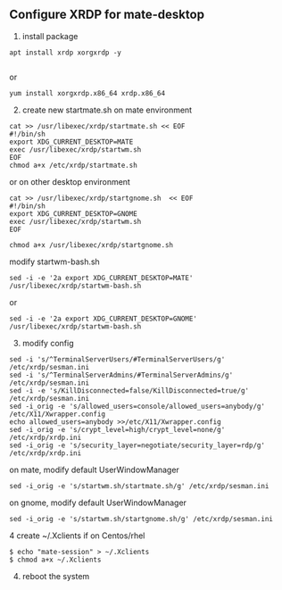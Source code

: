 ## Configure XRDP for mate-desktop 
1. install package 
```
apt install xrdp xorgxrdp -y
 
```
or 
```
yum install xorgxrdp.x86_64 xrdp.x86_64
 ```
2. create new startmate.sh on mate environment 
```
cat >> /usr/libexec/xrdp/startmate.sh << EOF
#!/bin/sh
export XDG_CURRENT_DESKTOP=MATE
exec /usr/libexec/xrdp/startwm.sh
EOF
chmod a+x /etc/xrdp/startmate.sh
```


or on other desktop environment
```
cat >> /usr/libexec/xrdp/startgnome.sh  << EOF
#!/bin/sh
export XDG_CURRENT_DESKTOP=GNOME
exec /usr/libexec/xrdp/startwm.sh
EOF

chmod a+x /usr/libexec/xrdp/startgnome.sh
```

modify startwm-bash.sh
```
sed -i -e '2a export XDG_CURRENT_DESKTOP=MATE' /usr/libexec/xrdp/startwm-bash.sh 
```
or
```
sed -i -e '2a export XDG_CURRENT_DESKTOP=GNOME' /usr/libexec/xrdp/startwm-bash.sh 
```
3. modify config 

```
sed -i 's/^TerminalServerUsers/#TerminalServerUsers/g' /etc/xrdp/sesman.ini
sed -i 's/^TerminalServerAdmins/#TerminalServerAdmins/g' /etc/xrdp/sesman.ini
sed -i -e 's/KillDisconnected=false/KillDisconnected=true/g' /etc/xrdp/sesman.ini
sed -i_orig -e 's/allowed_users=console/allowed_users=anybody/g' /etc/X11/Xwrapper.config
echo allowed_users=anybody >>/etc/X11/Xwrapper.config
sed -i_orig -e 's/crypt_level=high/crypt_level=none/g' /etc/xrdp/xrdp.ini
sed -i_orig -e 's/security_layer=negotiate/security_layer=rdp/g' /etc/xrdp/xrdp.ini
```
on mate, modify default UserWindowManager 
```
sed -i_orig -e 's/startwm.sh/startmate.sh/g' /etc/xrdp/sesman.ini
```
on gnome, modify default UserWindowManager 
```
sed -i_orig -e 's/startwm.sh/startgnome.sh/g' /etc/xrdp/sesman.ini
```
4  create ~/.Xclients if on Centos/rhel
```
$ echo "mate-session" > ~/.Xclients
$ chmod a+x ~/.Xclients
```

4. reboot the system 
